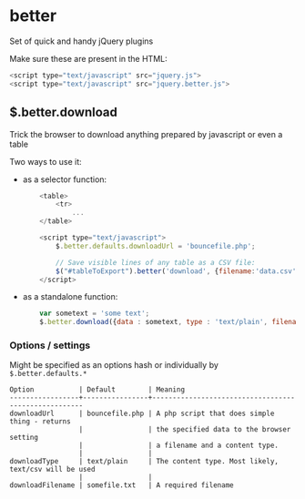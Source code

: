 better
======

Set of quick and handy jQuery plugins

Make sure these are present in the HTML:

~~~javascript
<script type="text/javascript" src="jquery.js">
<script type="text/javascript" src="jquery.better.js">
~~~

## $.better.download

Trick the browser to download anything prepared by javascript or even a table

Two ways to use it:

-	as a selector function:

	~~~ javascript
		<table>
			<tr>
				...
		</table>

		<script type="text/javascript">
			$.better.defaults.downloadUrl = 'bouncefile.php';

			// Save visible lines of any table as a CSV file:
			$("#tableToExport").better('download', {filename:'data.csv'});
		</script>
	~~~

-	as a standalone function:

	~~~ javascript
		var sometext = 'some text';
		$.better.download({data : sometext, type : 'text/plain', filename : 'text.txt'});
	~~~

### Options / settings

Might be specified as an options hash or individually by `$.better.defaults.*`

~~~
Option           | Default        | Meaning
-----------------+----------------+-----------------------------------------------------
downloadUrl      | bouncefile.php | A php script that does simple thing - returns 
                 |                | the specified data to the browser setting 
                 |                | a filename and a content type.
                 |                |
downloadType     | text/plain     | The content type. Most likely, text/csv will be used
                 |                |
downloadFilename | somefile.txt   | A required filename
~~~



